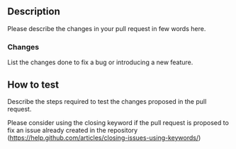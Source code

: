 ## Description

Please describe the changes in your pull request in few words here.

### Changes

List the changes done to fix a bug or introducing a new feature.

## How to test

Describe the steps required to test the changes proposed in the pull request.

Please consider using the closing keyword if the pull request is proposed to
fix an issue already created in the repository
(https://help.github.com/articles/closing-issues-using-keywords/)
